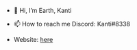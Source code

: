 - 👋 Hi, I’m Earth, Kanti
- 📫 How to reach me Discord: Kanti#8338

- Website: <a href="https://kanti.pw">here</a>

<!---
kcnti/kcnti is a ✨ special ✨ repository because its `README.md` (this file) appears on your GitHub profile.
You can click the Preview link to take a look at your changes.
--->
